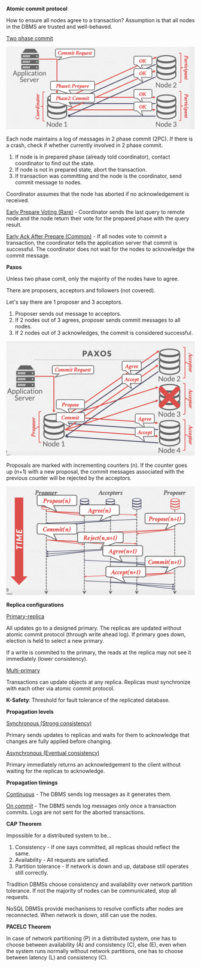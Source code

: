 **Atomic commit protocol**

How to ensure all nodes agree to a transaction? Assumption is that all nodes in the DBMS are trusted and well-behaved.

<u>Two phase commit</u>

![](images/Pasted%20image%2020221122120538.png)

Each node maintains a log of messages in 2 phase commit (2PC). If there is a crash, check if whether currently involved in 2 phase commit. 

1. If node is in prepared phase (already told coordinator), contact coordinator to find out the state.
2. If node is not in prepared state, abort the transaction.
3. If transaction was committing and the node is the coordinator, send commit message to nodes.

Coordinator assumes that the node has aborted if no acknowledgement is received.

<u>Early Prepare Voting (Rare)</u> - Coordinator sends the last query to remote node and the node return their vote for the prepared phase with the query result.

<u>Early Ack After Prepare (Common)</u> - If all nodes vote to commit a transaction, the coordinator tells the application server that commit is successful. The coordinator does not wait for the nodes to acknowledge the commit message.

**Paxos**

Unless two phase comit, only the majority of the nodes have to agree.

There are proposers, acceptors and followers (not covered).

Let's say there are 1 proposer and 3 acceptors.

1. Proposer sends out message to acceptors.
2. If 2 nodes out of 3 agrees, proposer sends commit messages to all nodes.
3. If 2 nodes out of 3 acknowledges, the commit is considered successful.

![](images/Pasted%20image%2020221122122735.png)

Proposals are marked with incrementing counters (n). If the counter goes up (n+1) with a new proposal, the commit messages associated with the previous counter will be rejected by the acceptors. 

![](images/Pasted%20image%2020221122124004.png)

**Replica configurations**

<u>Primary-replica</u>

All updates go to a designed primary. The replicas are updated without atomic commit protocol (through write ahead log). If primary goes down, election is held to select a new primary.

If a write is commited to the primary, the reads at the replica may not see it immediately (lower consistency).

<u>Multi-primary</u>

Transactions can update objects at any replica. Replicas must synchronize with each other via atomic commit protocol.

**K-Safety**: Threshold for fault tolerance of the replicated database.

**Propagation levels**

<u>Synchronous (Strong consistency)</u>

Primary sends updates to replicas and waits for them to acknowledge that changes are fully applied before changing.

<u>Asynchronous (Eventual consistency)</u>

Primary immediately returns an acknowledgement to the client without waiting for the replicas to acknowledge.

**Propagation timings**

<u>Continuous</u> - The DBMS sends log messages as it generates them.

<u>On commit</u> - The DBMS sends log messages only once a transaction commits. Logs are not sent for the aborted transactions. 

**CAP Theorem**

Impossible for a distributed system to be...

1. Consistency - If one says committed, all replicas should reflect the same.
2. Availability - All requests are satisfied.
3. Partition tolerance - If network is down and up, database still operates still correctly.

Tradition DBMSs choose consistency and availability over network partition tolerance. If not the majority of nodes can be communicated, stop all requests.

NoSQL DBMSs provide mechanisms to resolve conflicts after nodes are reconnected. When network is down, still can use the nodes.

**PACELC Theorem**

In case of network partitioning (P) in a distributed system, one has to choose between availability (A) and consistency (C), else (E), even when the system runs normally without network partitions, one has to choose between latency (L) and consistency (C).